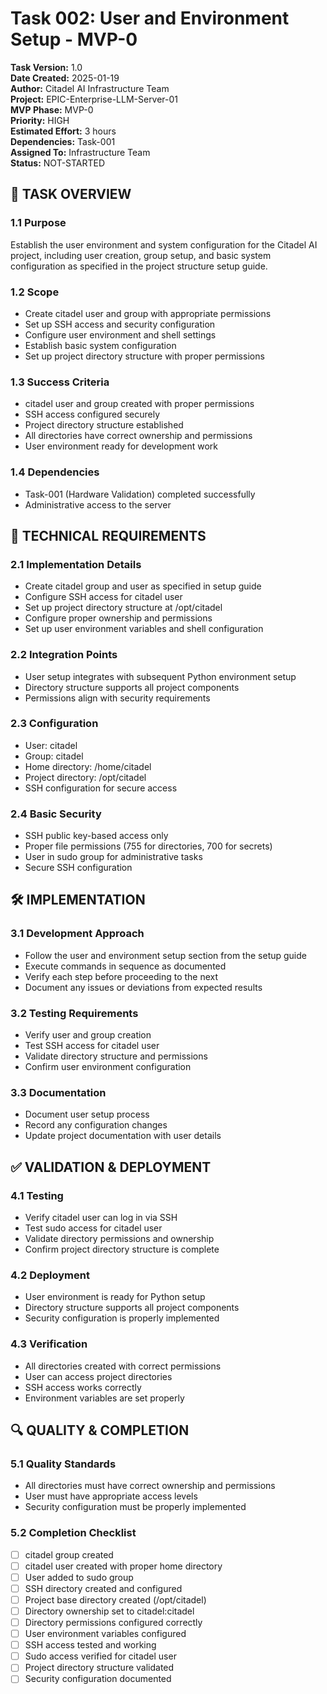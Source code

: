 # Task 002: User and Environment Setup - MVP-0

**Task Version:** 1.0  
**Date Created:** 2025-01-19  
**Author:** Citadel AI Infrastructure Team  
**Project:** EPIC-Enterprise-LLM-Server-01  
**MVP Phase:** MVP-0  
**Priority:** HIGH  
**Estimated Effort:** 3 hours  
**Dependencies:** Task-001  
**Assigned To:** Infrastructure Team  
**Status:** NOT-STARTED  

## 📝 **TASK OVERVIEW**

### **1.1 Purpose**
Establish the user environment and system configuration for the Citadel AI project, including user creation, group setup, and basic system configuration as specified in the project structure setup guide.

### **1.2 Scope**
- Create citadel user and group with appropriate permissions
- Set up SSH access and security configuration
- Configure user environment and shell settings
- Establish basic system configuration
- Set up project directory structure with proper permissions

### **1.3 Success Criteria**
- citadel user and group created with proper permissions
- SSH access configured securely
- Project directory structure established
- All directories have correct ownership and permissions
- User environment ready for development work

### **1.4 Dependencies**
- Task-001 (Hardware Validation) completed successfully
- Administrative access to the server

## 🔧 **TECHNICAL REQUIREMENTS**

### **2.1 Implementation Details**
- Create citadel group and user as specified in setup guide
- Configure SSH access for citadel user
- Set up project directory structure at /opt/citadel
- Configure proper ownership and permissions
- Set up user environment variables and shell configuration

### **2.2 Integration Points**
- User setup integrates with subsequent Python environment setup
- Directory structure supports all project components
- Permissions align with security requirements

### **2.3 Configuration**
- User: citadel
- Group: citadel
- Home directory: /home/citadel
- Project directory: /opt/citadel
- SSH configuration for secure access

### **2.4 Basic Security**
- SSH public key-based access only
- Proper file permissions (755 for directories, 700 for secrets)
- User in sudo group for administrative tasks
- Secure SSH configuration

## 🛠️ **IMPLEMENTATION**

### **3.1 Development Approach**
- Follow the user and environment setup section from the setup guide
- Execute commands in sequence as documented
- Verify each step before proceeding to the next
- Document any issues or deviations from expected results

### **3.2 Testing Requirements**
- Verify user and group creation
- Test SSH access for citadel user
- Validate directory structure and permissions
- Confirm user environment configuration

### **3.3 Documentation**
- Document user setup process
- Record any configuration changes
- Update project documentation with user details

## ✅ **VALIDATION & DEPLOYMENT**

### **4.1 Testing**
- Verify citadel user can log in via SSH
- Test sudo access for citadel user
- Validate directory permissions and ownership
- Confirm project directory structure is complete

### **4.2 Deployment**
- User environment is ready for Python setup
- Directory structure supports all project components
- Security configuration is properly implemented

### **4.3 Verification**
- All directories created with correct permissions
- User can access project directories
- SSH access works correctly
- Environment variables are set properly

## 🔍 **QUALITY & COMPLETION**

### **5.1 Quality Standards**
- All directories must have correct ownership and permissions
- User must have appropriate access levels
- Security configuration must be properly implemented

### **5.2 Completion Checklist**
- [ ] citadel group created
- [ ] citadel user created with proper home directory
- [ ] User added to sudo group
- [ ] SSH directory created and configured
- [ ] Project base directory created (/opt/citadel)
- [ ] Directory ownership set to citadel:citadel
- [ ] Directory permissions configured correctly
- [ ] User environment variables configured
- [ ] SSH access tested and working
- [ ] Sudo access verified for citadel user
- [ ] Project directory structure validated
- [ ] Security configuration documented 